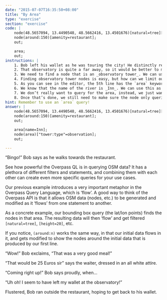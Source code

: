 ```yaml
---
date: "2015-07-07T16:35:50+08:00"
title: "By Area"
type: "exercise"
section: "exercise"
code: | 
    node(48.5657094, 13.4490548, 48.5662416, 13.4501676)[natural=tree][height=20];
    node(around:150)[amenity=restaurant];
    out;

    area;
    out;
instructions: |
    1. Bob left his wallet as he was touring the city! He distinctly remembered leaving his wallet at a certain __observatory tower__ in the _Inn_ river.
    2. That observatory is quite a far away, so it would be better to make sure that our resulting query also shows our current position (so we don’t get lost!) If you notice in the editor on the right, we have two `out` statements, with a blank line in between them. Overpass QL can use multiple `out` statements. If you think of QL statements as _sentences_, you can think of our structure here as two different paragraphs. Our first ‘paragraph’ is the query we’ve been using so far, and only prints the restaurant where Bob is. The second ‘paragraph’ is what you need to edit.
    3. We need to find a node that is an _observatory tower_. We can use the filter `["tower:type"=observation]` for this. Note how we surround the filter type with apostrophes - we do this since it contains a non alphabet character (namely `:`)
    4. Finding observatory tower nodes is easy, but how can we limit our results observatories in the Inn river? Using a _bounding box_ would be too tricky. What we can opt to do is to query by `area`. Since we know that the tower is in a particular area (_Inn_ River), we can use that info in making our query.
    5. As you can see in the editor, the 5th line has the `area` keyword. This is just like the keyword `node` we have used so far, but instead of querying for a single point of interest like a node, `area` queries for a... well, an _area_!
    6. We know that the name of the river is _Inn_. We can use this as a filter for our area. Go ahead and use `[name=Inn]` as a filter in the `area` statement.
    7. We don’t really want to query for the area, instead, we just want to _use_ the area to find a particular node in it. So in the sixth line, type in your  `node` statement, along with the tower type filter discussed in 2.
    8. Once that’s done, we still need to make sure the node only queries inside the area we defined. To do this, change your bare `node` statement to `node(area)`. This tells overpass to only query for nodes inside the area you defined on the area statement!
hint: Remember to use an `area` query!
answer: |
    node(48.5657094, 13.4490548, 48.5662416, 13.4501676)[natural=tree][height=20];
    node(around:150)[amenity=restaurant];
    out;

    area[name=Inn];
    node(area)["tower:type"=observation];
    out;

---
```


“Bingo!” Bob says as he walks towards the restaurant.

See how powerful the Overpass QL is in querying OSM data? It has a plethora of different filters and statements, and combining them with each other can create even more specific queries for your use cases.

Our previous example introduces a very important metaphor in the Overpass Query Language, which is ‘flow’. A good way to think of the Overpass API is that it allows OSM data (nodes, etc.) to be generated and modified as it ‘flows’ from one statement to another. 

As a concrete example, our bounding box query (the lat/lon points) finds the nodes in that area. The resulting data will then ‘flow’ and get filtered `[natural=tree]`, `[height=20]`, etc.

If you notice, `(around:n)` works the same way, in that our initial data flows in it, and gets modified to show the nodes around the initial data that is produced by our first line.

“Wow!” Bob exclaims, “That was a very good meal!”

“That would be 25 Euros sir” says the waiter, dressed in an all white attire.

“Coming right up!” Bob says proudly, when...

“Uh oh! I seem to have left my wallet at the observatory!”

Flustered, Bob ran outside the restaurant, hoping to get back to his wallet.
